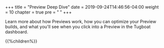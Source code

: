 +++
title = "Preview Deep Dive"
date = 2019-09-24T14:46:56-04:00
weight = 10
chapter = true
pre = "<b> </b>"
+++

Learn more about how Previews work, how you can optimize your Preview builds, and what you'll see when you click into a
Preview in the Tugboat dashboard.

{{%children%}}

